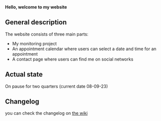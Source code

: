 **Hello, welcome to my website**

## General description

The website consists of three main parts:

* My monitoring project
* An appointment calendar where users can select a date and time for an appointment
* A contact page where users can find me on social networks

## Actual state

On pause for two quarters (current date 08-09-23)

## Changelog

you can check the changelog on [the wiki](https://github.com/samucodesh/samucodesh.github.io/wiki)
